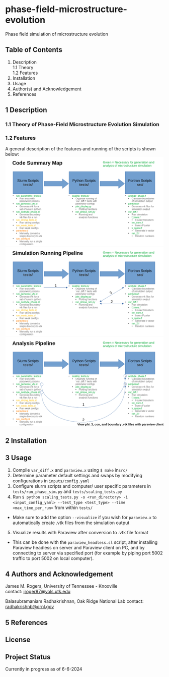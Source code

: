 # phase-field-microstructure-evolution
Phase field simulation of microstructure evolution

## Table of Contents
1. Description   
	1.1 Theory   
	1.2 Features    
2. Installation  
3. Usage  
4. Author(s) and Acknowledgement  
5. References  

## 1 Description

### 1.1 Theory of Phase-Field Microstructure Evolution Simulation 

### 1.2 Features

A general description of the features and running of the scripts is shown below:  
![Code map 6-11-2024](./doc/code_map_6-11-2024.png)
![Simulation Pipeline 6-11-2024](./doc/simulation_pipeline_6-11-2024.png)
![Analysis Pipeline 6-11-2024](./doc/analysis_pipeline_6-11-2024.png)

## 2 Installation

## 3 Usage
1. Compile `var_diff.x` and `paraview.x` using `$ make` in`src/`
2. Determine parameter default settings and swaps by modifying configurations in `inputs/config.yaml`
3. Configure slurm scripts and computer/ user specific parameters in `tests/run_phase_sim.py` and `tests/scaling_tests.py`
4. Run `$ python scaling_tests.py -o <run_directory> -i <input_config_yaml> --test_type <test_type> --time <max_time_per_run>` from within `tests/`  
 - Make sure to add the option `--visualize` if you wish for `paraview.x` to automatically create .vtk files from the simulation output
5. Visualize results with Paraview after conversion to .vtk file format  
 - This can be done with the `paraview_headless.sl` script, after installing Paraview headless on server and Paraview client on PC, and by connecting to server via specified port (for example by piping port 5002 traffic to port 5002 on local computer).

## 4 Authors and Acknowledgement
James M. Rogers, University of Tennessee - Knoxville  
contact: jroger87@vols.utk.edu  

Balasubramaniam Radhakrishnan, Oak Ridge National Lab
contact: radhakrishnb@ornl.gov 

## 5 References

## License  

## Project Status  
Currently in progress as of 6-6-2024 
